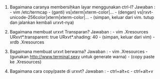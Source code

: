 1. Bagaimana caranya membersihkan layar menggunakan ctrl-l?
   Jawaban : - vim /etc/termcap 
   	     - (ganti)  vs|xterm|xterm-color|...
   	     - (dengan) vs|rxvt-unicode-256color|xterm|xterm-color|... 
   	     - (simpan, keluar dari vim. tutup dan jalankan kembali urxvt-nya)

2. Bagaimana membuat urxvt Transparan?
   Jawaban : - vim .Xresources
 	       URxvt*.transparent: true
	       URxvt*.shading: 40
	     - (simpan, keluar dari vim)
	     - xrdb .Xresources

3. Bagaimana membuat urxvt berwarna? 
   Jawaban : - vim .Xresources 
             - (gunakan http://www.terminal.sexy untuk generate warna)
	     - (copy paste ke .Xresources)

4. Bagaimana cara copy/paste di urxvt? 
   Jawaban : - ctrl+alt+c 
             - ctrl+alt+v
